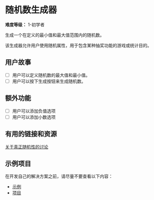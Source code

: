 # 随机数生成器

**难度等级：** 1-初学者

生成一个在定义的最小值和最大值范围内的随机数。

该生成器允许用户使用随机属性，用于包含某种抽奖功能的游戏或统计目的。

## 用户故事

-   [ ] 用户可以定义随机数的最大值和最小值。
-   [ ] 用户可以按下生成按钮来生成随机数。

## 额外功能

-   [ ] 用户可以添加负值选项
-   [ ] 用户可以添加小数选项

## 有用的链接和资源

[关于真正随机性的讨论](https://www.random.org/)

## 示例项目

在开发自己的解决方案之前，请尽量不要查看以下内容：

-   [示例](https://alonjoshua.github.io/random-number-generator/)
-   [项目](https://github.com/AlonJoshua/random-number-generator/)
